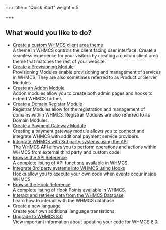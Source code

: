 +++
title = "Quick Start"
weight = 5

+++

## What would you like to do?

* [Create a custom WHMCS client area theme](/themes/getting-started)<br>A theme in WHMCS controls the client facing user interface. Create a seamless experience for your visitors by creating a custom client area theme that matches the rest of your website.
* [Create a Provisioning Module](/provisioning-modules)<br>Provisioning Modules enable provisioning and management of services in WHMCS. They are also sometimes referred to as Product or Server Modules.
* [Create an Addon Module](/addon-modules)<br>Addon modules allow you to create both admin pages and hooks to extend WHMCS further.
* [Create a Domain Registar Module](/domain-registrars)<br>Registrar Modules allow for the registration and management of domains within WHMCS. Registrar Modules are also referred to as Domain Modules.
* [Create a Payment Gateway Module](/payment-gateways)<br>Creating a payment gateway module allows you to connect and integrate WHMCS with additional payment service providers.
* [Integrate WHMCS with 3rd party systems using the API](/api)<br>The WHMCS API allows you to perform operations and actions within WHMCS from external third party and custom code.
* [Browse the API Reference](/api-reference)<br>A complete listing of API functions available in WHMCS.
* [Integrate 3rd party systems into WHMCS using Hooks](/hooks)<br>Hooks allow you to execute your own code when events occur inside WHMCS.
* [Browse the Hook Reference](/hooks-reference)<br>A complete listing of Hook Points available in WHMCS.
* [Interact and retrieve data from the WHMCS Database](/advanced/db-interaction)<br>Learn how to interact with the WHMCS database.
* [Create a new language](/languages/adding-a-language)<br>Create your own additional language translations.
* [Upgrade to WHMCS 8.0](/intro/upgrade-to-whmcs-8)<br>View important information about updating your code for WHMCS 8.0.
